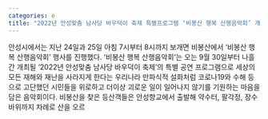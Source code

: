 ```yaml
---
categories: e
title: "2022년 안성맞춤 남사당 바우덕이 축제 특별프로그램 ‘비봉산 행복 산행음악회’ 개최"
---
```

안성시에서는 지난 24일과 25일 아침 7시부터 8시까지 보개면 비봉산에서 ‘비봉산 행복 산행음악회’ 행사를 진행했다. ‘비봉산 행복 산행음악회’는 오는 9월 30일부터 나흘간 개최될 ‘2022년 안성맞춤 남사당 바우덕이 축제’의 특별 공연 프로그램으로 세상의 모든 재해와 재난을 사라지게 한다는 우리나라 만파식적 설화처럼 코로나19와 수해 등으로 고단했던 시민들을 위로하고 더이상 괴로운 일이 일어나지 않기를 기원하는 마음을 담은 음악회이다. 비봉산을 찾은 등산객들은 안성향교에서 출발해 약수터, 팔각정, 장수바위까지 차례로 산을 오르